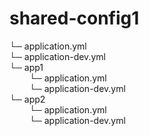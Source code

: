 # shared-config1
 
└─ application.yml<br />
└─ application-dev.yml<br />
└─ app1<br />
&nbsp;&emsp;&emsp;└─ application.yml<br />
&nbsp;&emsp;&emsp;└─ application-dev.yml<br />
└─ app2<br />
&nbsp;&emsp;&emsp;└─ application.yml<br />
&nbsp;&emsp;&emsp;└─ application-dev.yml<br />
